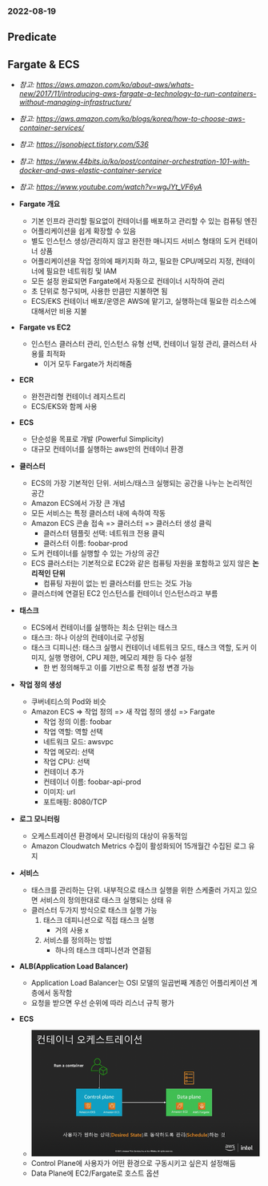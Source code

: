### 2022-08-19

## Predicate

## Fargate & ECS
- *참고: https://aws.amazon.com/ko/about-aws/whats-new/2017/11/introducing-aws-fargate-a-technology-to-run-containers-without-managing-infrastructure/*
- *참고: https://aws.amazon.com/ko/blogs/korea/how-to-choose-aws-container-services/*
- *참고: https://jsonobject.tistory.com/536*
- *참고: https://www.44bits.io/ko/post/container-orchestration-101-with-docker-and-aws-elastic-container-service*
- *참고: https://www.youtube.com/watch?v=wgJYt_VF6yA*
- **Fargate 개요**
  - 기본 인프라 관리할 필요없이 컨테이너를 배포하고 관리할 수 있는 컴퓨팅 엔진
  - 어플리케이션을 쉽게 확장할 수 있음
  - 별도 인스턴스 생성/관리하지 않고 완전한 매니지드 서비스 형태의 도커 컨테이너 상품
  - 어플리케이션을 작업 정의에 패키지화 하고, 필요한 CPU/메모리 지정, 컨테이너에 필요한 네트워킹 및 IAM
  - 모든 설정 완료되면 Fargate에서 자동으로 컨테이너 시작하여 관리
  - 초 단위로 청구되며, 사용한 만큼만 지불하면 됨
  - ECS/EKS 컨테이너 배포/운영은 AWS에 맡기고, 실행하는데 필요한 리소스에 대해서만 비용 지불

- **Fargate vs EC2**
  - 인스턴스 클러스터 관리, 인스턴스 유형 선택, 컨테이너 일정 관리, 클러스터 사용률 최적화
    - 이거 모두 Fargate가 처리해줌

- **ECR**
  - 완전관리형 컨테이너 레지스트리
  - ECS/EKS와 함께 사용

- **ECS**
  - 단순성을 목표로 개발 (Powerful Simplicity)
  - 대규모 컨테이너를 실행하는 aws만의 컨테이너 환경

- **클러스터**
  - ECS의 가장 기본적인 단위. 서비스/태스크 실행되는 공간을 나누는 논리적인 공간
  - Amazon ECS에서 가장 큰 개념
  - 모든 서비스는 특정 클러스터 내에 속하여 작동
  - Amazon ECS 콘솔 접속 => 클러스터 => 클러스터 생성 클릭
    - 클러스터 템플릿 선택: 네트워크 전용 클릭
    - 클러스터 이름: foobar-prod
  - 도커 컨테이너를 실행할 수 있는 가상의 공간
  - ECS 클러스터는 기본적으로 EC2와 같은 컴퓨팅 자원을 포함하고 있지 않은 **논리적인 단위**
    - 컴퓨팅 자원이 없는 빈 클러스터를 만드는 것도 가능
  - 클러스터에 연결된 EC2 인스턴스를 컨테이너 인스턴스라고 부름

- **태스크**
  - ECS에서 컨테이너를 실행하는 최소 단위는 태스크
  - 태스크: 하나 이상의 컨테이너로 구성됨
  - 태스크 디피니션: 태스크 실행시 컨테이너 네트워크 모드, 태스크 역할, 도커 이미지, 실행 명령어, CPU 제한, 메모리 제한 등 다수 설정
    - 한 번 정의해두고 이를 기반으로 특정 설정 변경 가능

- **작업 정의 생성**
  - 쿠버네티스의 Pod와 비슷
  - Amazon ECS => 작업 정의 => 새 작업 정의 생성 => Fargate
    - 작업 정의 이름: foobar
    - 작업 역할: 역할 선택
    - 네트워크 모드: awsvpc
    - 작업 메모리: 선택
    - 작업 CPU: 선택
    - 컨테이너 추가
    - 컨테이너 이름: foobar-api-prod
    - 이미지: url
    - 포트매핑: 8080/TCP
    
- **로그 모니터링**
  - 오케스트레이션 환경에서 모니터링의 대상이 유동적임
  - Amazon Cloudwatch Metrics 수집이 활성화되어 15개월간 수집된 로그 유지

- **서비스**
  - 태스크를 관리하는 단위. 내부적으로 태스크 실행을 위한 스케줄러 가지고 있으면 서비스의 정의한대로 태스크 실행되는 상태 유
  - 클러스터 두가지 방식으로 태스크 실행 가능
    1. 태스크 데피니션으로 직접 태스크 실행
       - 거의 사용 x
    2. 서비스를 정의하는 방법
       - 하나의 태스크 데피니션과 연결됨

- **ALB(Application Load Balancer)**
  - Application Load Balancer는 OSI 모델의 일곱번째 계층인 어플리케이션 계층에서 동작함
  - 요청을 받으면 우선 순위에 따라 리스너 규칙 평가

- **ECS**
  - ![](../images/2022-08-19-ecs.png)
  - Control Plane에 사용자가 어떤 환경으로 구동시키고 싶은지 설정해둠
  - Data Plane에 EC2/Fargate로 호스트 옵션